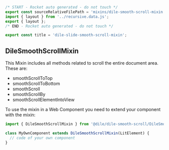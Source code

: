 ```js server
/* START - Rocket auto generated - do not touch */
export const sourceRelativeFilePath = 'mixins/dile-smooth-scroll-mixin.rocket.md';
import { layout } from '../recursive.data.js';
export { layout };
/* END - Rocket auto generated - do not touch */

export const title = 'dile-slide-smooth-scroll-mixin';
```


## DileSmoothScrollMixin

This Mixin includes all methods related to scroll the entire document area. These are:

- smoothScrollToTop
- smoothScrollToBottom
- smoothScroll
- smoothScrollBy
- smoothScrollElementIntoView

To use the mixin in a Web Component you need to extend your component with the mixin:

```javascript
import { DileSmoothScrollMixin } from '@dile/dile-smooth-scroll/DileSmoothScrollMixin';

class MyOwnComponent extends DileSmoothScrollMixin(LitElement) {
  // code of your own component
}
```